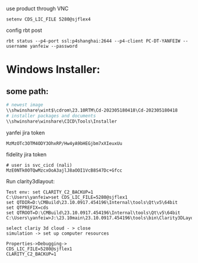 use product through VNC

```shell
setenv CDS_LIC_FILE 5280@sjflex4
```

config rbt post

```
rbt status --p4-port ssl:p4shanghai:2644 --p4-client PC-DT-YANFEIW --username yanfeiw --password
```

# Windows Installer:

## some path:

```sh
# newest image
\\shwinshare\wint$\cdrom\23.10RTM\Cd-202305180418\Cd-202305180418
# installer packages and documents
\\shwinshare\winshare\CICD\Tools\Installer
```

yanfei jira token

```
MzMzOTc3OTM4ODY3OhxRP/Hw4yA9bHEGjbm7xXIeuxUu
```

fidelity jira token

```
# user is svc_cicd (nali)
MzE0NTk0OTQwMzcxOoA3ajlJ8aOOI1VcB8S47Dc+Gfcc
```



Run clarity3dlayout:

```
Test env: set CLARITY_C2_BACKUP=1
C:\Users\yanfeiw>set CDS_LIC_FILE=5280@sjflex1
set QTDIR=D:\CMBuild\23.10.0917.454196\Internal\tools\Qt\v5\64bit
set QTPREFIX=cds
set QTROOT=D:\CMBuild\23.10.0917.454196\Internal\tools\Qt\v5\64bit
C:\Users\yanfeiw>J:\23.10main\23.10.0917.454196\tools\bin\Clarity3DLayout.exe

select clariy 3d cloud - > close
simulation -> set up computer resources

Properties->Debugging->
CDS_LIC_FILE=5280@sjflex1
CLARITY_C2_BACKUP=1
```

